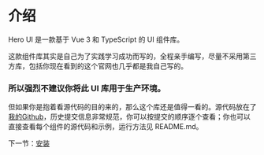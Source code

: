 # 介绍

Hero UI 是一款基于 Vue 3 和 TypeScript 的 UI 组件库。

这款组件库其实是自己为了实践学习成功而写的，全程亲手编写，尽量不采用第三方库，包括你现在看到的这个官网也几乎都是我自己写的。

### 所以强烈不建议你将此 UI 库用于生产环境。
但如果你是抱着看源代码的目的来的，那么这个库还是值得一看的。源代码放在了[我的Github](https://github.com/114886/hero-ui-develop)，历史提交信息非常规范，你可以按提交的顺序逐个查看；你也可以直接查看每个组件的源代码和示例，运行方法见 README.md。

下一节：[安装](#/doc/install)